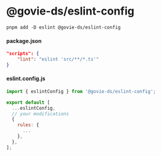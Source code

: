 # @govie-ds/eslint-config

```
pnpm add -D eslint @govie-ds/eslint-config
```

#### package.json

```json
"scripts": {
    "lint": "eslint 'src/**/*.ts'"
}
```

#### eslint.config.js

```javascript
import { eslintConfig } from '@govie-ds/eslint-config';

export default [
  ...eslintConfig,
  // your modifications
  {
    rules: {
      ...
    },
  },
];
```
